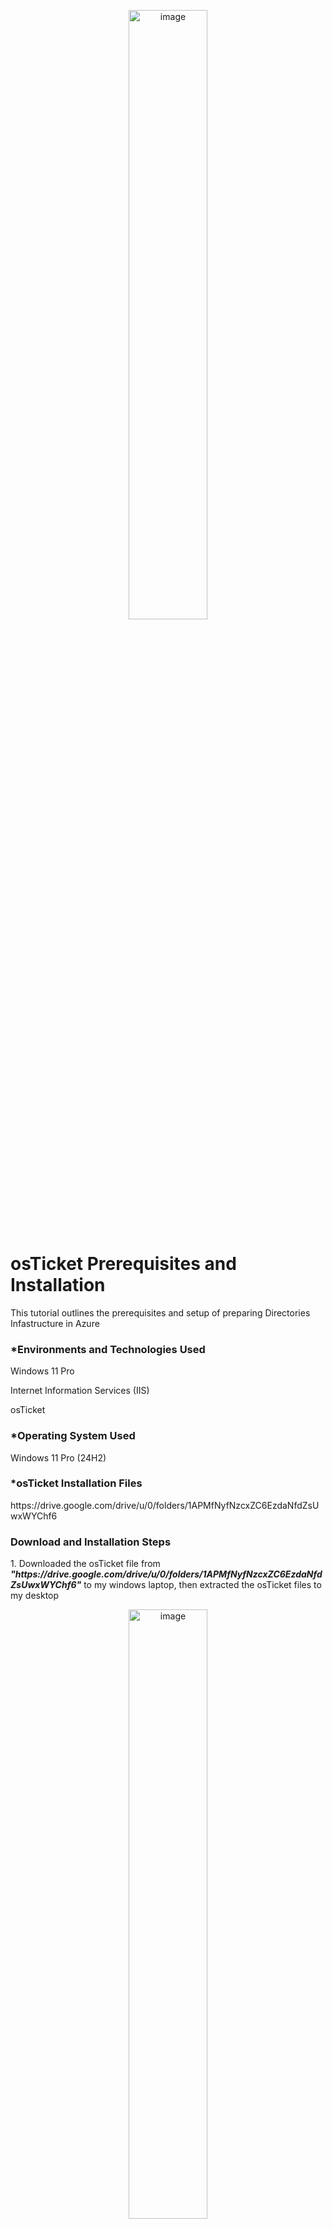 <p align="center"><img src="https://i.imgur.com/RPZ9Gws.png" height="50%" width="50%" alt="image"/>
<h1>osTicket Prerequisites and Installation</h1>
<p>This tutorial outlines the prerequisites and setup of preparing Directories Infastructure in Azure</p>

<h3>*Environments and Technologies Used</h3>
<p>Windows 11 Pro</p>
<p>Internet Information Services (IIS)</p>
<p>osTicket</p>

<h3>*Operating System Used</h3>
<p>Windows 11 Pro (24H2)</p>

<h3>*osTicket Installation Files</h3>
<p>https://drive.google.com/drive/u/0/folders/1APMfNyfNzcxZC6EzdaNfdZsUwxWYChf6</p>

<h3>Download and Installation Steps</h3>
<p>1. Downloaded the osTicket file from <i><b>"https://drive.google.com/drive/u/0/folders/1APMfNyfNzcxZC6EzdaNfdZsUwxWYChf6"</b> </i> to my windows laptop, then extracted the osTicket files to my desktop</p>
<p align="center"><img src="https://i.imgur.com/rszFcmo.png" height="50%" width="50%" alt="image"/>

<p>2. Install / Enable IIS in Windows WITH CGI - From the control panel, click on Turn windows features on and off. Then while on the Turn Windows on and off page, click on Internet Information Services(IIS), then expand the World Wide Web Services > Application Development Features, then select CGI.</p> 
<p align="center"><img src="https://i.imgur.com/8Xmv5D3.png" height="50%" width="50%" alt="image"/>

<p>3. From the “osTicket-Installation-Files” folder, install PHP Manager for IIS (PHPManagerForIIS_V1.5.0.msi)</p>

<p>4. From the “osTicket-Installation-Files” folder install the Rewrite Module (rewrite_amd64_en-US.msi)</p>

<p>5. Create the directory C:\PHP</p>

<p>6. From the “osTicket-Installation-Files” folder, unzip PHP 7.3.8 (php-7.3.8-nts-Win32-VC15-x86.zip) into the “C:\PHP” folder</p>

<p>7. From the “osTicket-Installation-Files” folder, install VC_redist.x86.exe.</p>

<p>8. From the “osTicket-Installation-Files” folder, install MySQL 5.5.62 (mysql-5.5.62-win32.msi). And for the setup, select Typical Setup then Launch Configuration Wizard (after install) > Standard Configuration > Username: root & Password: root.</p>

<p>9. Open IIS as an Admin and Register PHP from within IIS (PHP Manager -> C:\PHP\php-cgi.exe)</p>
<p align="center"><img src="https://i.imgur.com/t5W1j1M.png" height="50%" width="50%" alt="image"/>

<p>10. Reload IIS (Open IIS, Stop and Start the server)</p>

<p>11. Install osTicket v1.15.8 - From the “osTicket-Installation-Files” folder, unzip “osTicket-v1.15.8.zip” and copy the “upload” folder into “c:\inetpub\wwwroot”. Within “c:\inetpub\wwwroot”, Rename “upload” to “osTicket”</p>

<p>12. Reload IIS (Open IIS, Stop and Start the server), Then Go to sites > Default > osTicketOn the right, click “Browse *:80”</p>

<p>13. Note that some extensions are not enabled, Go back to IIS, sites > Default > osTicket
<p>Double-click PHP Manager</p>
<p>Click “Enable or disable an extension”</p>
<p>Enable: php_imap.dll</p>
<p>Enable: php_intl.dll</p>
<p>Enable: php_opcache.dll</p>
<p>Refresh the osTicket site in your browser, observe the changes</p>
</p>

<p>14. Rename: ost-config.php - From: C:\inetpub\wwwroot\osTicket\include\ost-sampleconfig.php > To: C:\inetpub\wwwroot\osTicket\include\ost-config.php</p>

<p>15. Assign Permissions: ost-config.php, Disable inheritance > Remove All. then add New Permissions > Everyone > All</p>

<p>16. Continue Setting up osTicket in the browser (click Continue). Name: Helpdesk. Default email (receives email from customers)</p>

<p>17. From the “osTicket-Installation-Files” folder, install HeidiSQL. Open Heidi SQL. Then Create a new session, Input username and password: root/root. Then connect to the session and Create a database called “osTicket”</p>
<p align="center"><img src="https://i.imgur.com/i6DxKzM.png" height="50%" width="50%" alt="image"/>

<p>18. Continue Setting up osTicket in the browser
<p>MySQL Database: osTicket</p>
<p>MySQL Username: root</p>
<p>MySQL Password: root</p>
<p>Click “Install Now!”</p>
</p>

<p>19. Congratulations, hopefully it is installed with no errors!
Browse to your help desk login page: <i> http://localhost/osTicket/scp/login.php </i></p>
<p align="center"><img src="https://i.imgur.com/u6LDs8K.png" height="50%" width="50%" alt="image"/>

<p>20. End Users osTicket URL: <i>http://localhost/osTicket/<i/> </p>
<p align="center"><img src="https://i.imgur.com/dGWkdFJ.png" height="50%" width="50%" alt="image"/>

<h4>N.B: - Clean up - Delete: C:\inetpub\wwwroot\osTicket\setup. Also set Permissions to “Read” only: C:\inetpub\wwwroot\osTicket\include\ost-config.php</h4>

